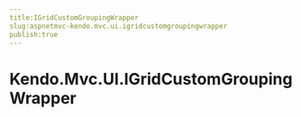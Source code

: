 ```yaml
---
title:IGridCustomGroupingWrapper
slug:aspnetmvc-kendo.mvc.ui.igridcustomgroupingwrapper
publish:true
---
```


# Kendo.Mvc.UI.IGridCustomGroupingWrapper




